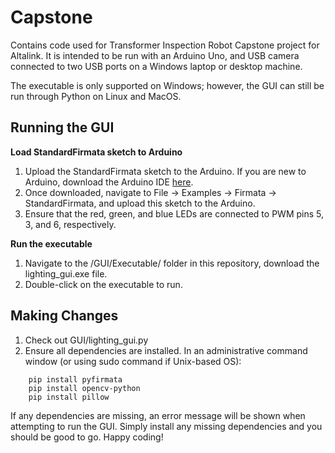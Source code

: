 # Capstone
Contains code used for Transformer Inspection Robot Capstone project for Altalink. It is intended to be run with an Arduino Uno, and USB camera connected to two USB ports on a Windows laptop or desktop machine.

The executable is only supported on Windows; however, the GUI can still be run through Python on Linux and MacOS.

## Running the GUI
**Load StandardFirmata sketch to Arduino**

1. Upload the StandardFirmata sketch to the Arduino. If you are new to Arduino, download the Arduino IDE [here](https://www.arduino.cc/en/Main/Software).
2. Once downloaded, navigate to File -> Examples -> Firmata -> StandardFirmata, and upload this sketch to the Arduino.
3. Ensure that the red, green, and blue LEDs are connected to PWM pins 5, 3, and 6, respectively.

**Run the executable**
1. Navigate to the /GUI/Executable/ folder in this repository, download the lighting_gui.exe file. 
2. Double-click on the executable to run.

## Making Changes
1. Check out GUI/lighting_gui.py
2. Ensure all dependencies are installed. In an administrative command window (or using sudo command if Unix-based OS):

```
    pip install pyfirmata
    pip install opencv-python
    pip install pillow
```
    
If any dependencies are missing, an error message will be shown when attempting to run the GUI. Simply install any missing dependencies and you should be good to go. Happy coding!
